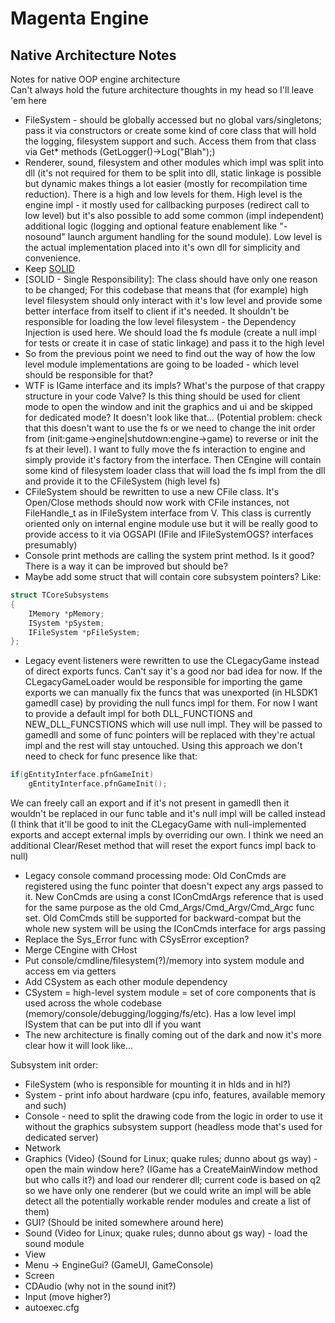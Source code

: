 # Magenta Engine
## Native Architecture Notes

Notes for native OOP engine architecture  
Can't always hold the future architecture thoughts in my head so I'll leave 'em here

* FileSystem - should be globally accessed but no global vars/singletons; pass it via constructors or create some kind of core class that will hold the logging, filesystem support and such. Access them from that class via Get* methods (GetLogger()->Log("Blah");)
* Renderer, sound, filesystem and other modules which impl was split into dll (it's not required for them to be split into dll, static linkage is possible but dynamic makes things a lot easier (mostly for recompilation time reduction). There is a high and low levels for them. High level is the engine impl - it mostly used for callbacking purposes (redirect call to low level) but it's also possible to add some common (impl independent) additional logic (logging and optional feature enablement like "-nosound" launch argument handling for the sound module). Low level is the actual implementation placed into it's own dll for simplicity and convenience.
* Keep [SOLID](https://en.wikipedia.org/wiki/SOLID_(object-oriented_design))
* [SOLID - Single Responsibility]: The class should have only one reason to be changed; For this codebase that means that (for example) high level filesystem should only interact with it's low level and provide some better interface from itself to client if it's needed. It shouldn't be responsible for loading the low level filesystem - the Dependency Injection is used here. We should load the fs module (create a null impl for tests or create it in case of static linkage) and pass it to the high level
* So from the previous point we need to find out the way of how the low level module implementations are going to be loaded - which level should be responsible for that?
* WTF is IGame interface and its impls? What's the purpose of that crappy structure in your code Valve? Is this thing should be used for client mode to open the window and init the graphics and ui and be skipped for dedicated mode? It doesn't look like that... (Potential problem: check that this doesn't want to use the fs or we need to change the init order from (init:game->engine|shutdown:engine->game) to reverse or init the fs at their level). I want to fully move the fs interaction to engine and simply provide it's factory from the interface. Then CEngine will contain some kind of filesystem loader class that will load the fs impl from the dll and provide it to the CFileSystem (high level fs)
* CFileSystem should be rewritten to use a new CFile class. It's Open/Close methods should now work with CFile instances, not FileHandle_t as in IFileSystem interface from V. This class is currently oriented only on internal engine module use but it will be really good to provide access to it via OGSAPI (IFile and IFileSystemOGS? interfaces presumably)
* Console print methods are calling the system print method. Is it good? There is a way it can be improved but should be?
* Maybe add some struct that will contain core subsystem pointers? Like:

```cpp
struct TCoreSubsystems
{
    IMemory *pMemory;
    ISystem *pSystem;
    IFileSystem *pFileSystem;
};
```

* Legacy event listeners were rewritten to use the CLegacyGame instead of direct exports funcs. Can't say it's a good nor bad idea for now. If the CLegacyGameLoader would be responsible for importing the game exports we can manually fix the funcs that was unexported (in HLSDK1 gamedll case) by providing the null funcs impl for them. For now I want to provide a default impl for both DLL_FUNCTIONS and NEW_DLL_FUNCSTIONS which will use null impl. They will be passed to gamedll and some of func pointers will be replaced with they're actual impl and the rest will stay untouched. Using this approach we don't need to check for func presence like that:

```cpp
if(gEntityInterface.pfnGameInit)
    gEntityInterface.pfnGameInit();
```
We can freely call an export and if it's not present in gamedll then it wouldn't be replaced in our func table and it's null impl will be called instead (I think that it'll be good to init the CLegacyGame with null-implemented exports and accept external impls by overriding our own. I think we need an additional Clear/Reset method that will reset the export funcs impl back to null)
* Legacy console command processing mode: Old ConCmds are registered using the func pointer that doesn't expect any args passed to it. New ConCmds are using a const IConCmdArgs reference that is used for the same purpose as the old Cmd_Args/Cmd_Argv/Cmd_Argc func set. Old ComCmds still be supported for backward-compat but the whole new system will be using the IConCmds interface for args passing
* Replace the Sys_Error func with CSysError exception?
* Merge CEngine with CHost
* Put console/cmdline/filesystem(?)/memory into system module and access em via getters
* Add CSystem as each other module dependency
* CSystem = high-level system module = set of core components that is used across the whole codebase (memory/console/debugging/logging/fs/etc). Has a low level impl ISystem that can be put into dll if you want
* The new architecture is finally coming out of the dark and now it's more clear how it will look like...

Subsystem init order:
* FileSystem (who is responsible for mounting it in hlds and in hl?)
* System - print info about hardware (cpu info, features, available memory and such)
* Console - need to split the drawing code from the logic in order to use it without the graphics subsystem support (headless mode that's used for dedicated server)
* Network
* Graphics (Video) (Sound for Linux; quake rules; dunno about gs way) - open the main window here? (IGame has a CreateMainWindow method but who calls it?) and load our renderer dll; current code is based on q2 so we have only one renderer (but we could write an impl will be able detect all the potentially workable render modules and create a list of them)
* GUI? (Should be inited somewhere around here)
* Sound (Video for Linux; quake rules; dunno about gs way) - load the sound module
* View
* Menu -> EngineGui? (GameUI, GameConsole)
* Screen
* CDAudio (why not in the sound init?)
* Input (move higher?)
* autoexec.cfg